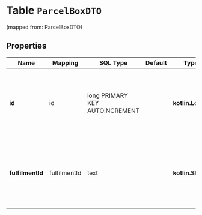 
# Table `ParcelBoxDTO`
(mapped from: ParcelBoxDTO)

## Properties
Name | Mapping | SQL Type | Default | Type | Description | Notes
---- | ------- | -------- | ------- | ---- | ----------- | -----
**id** | id | long PRIMARY KEY AUTOINCREMENT |  | **kotlin.Long** | {% note warning \&quot;\&quot; %}  Этот параметр устарел. Не используйте его.  {% endnote %}  |  [optional]
**fulfilmentId** | fulfilmentId | text |  | **kotlin.String** | {% note warning \&quot;\&quot; %}  Этот параметр устарел. Не используйте его.  {% endnote %}  |  [optional]




